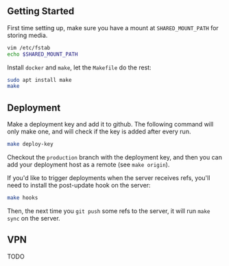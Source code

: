 ## Getting Started

First time setting up, make sure you have a
mount at `SHARED_MOUNT_PATH` for storing media.

```sh
vim /etc/fstab
echo $SHARED_MOUNT_PATH
```

Install `docker` and `make`, let the `Makefile` do the rest:

```sh
sudo apt install make
make
```

## Deployment

Make a deployment key and add it to github. The following command will only make one, and will check if the key is added after every run.

```sh
make deploy-key
```

Checkout the `production` branch with the deployment key, and then you can add your deployment host as a remote (see `make origin`).

If you'd like to trigger deployments when the server receives refs, you'll need to install the post-update hook on the server:

```sh
make hooks
```

Then, the next time you `git push` some refs to the server, it will run `make sync` on the server.

## VPN

TODO
